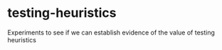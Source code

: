 # testing-heuristics
Experiments to see if we can establish evidence of the value of testing heuristics
